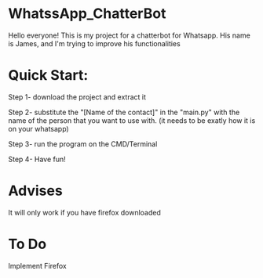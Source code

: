 # WhatssApp_ChatterBot
Hello everyone!
This is my project for a chatterbot for Whatsapp.
His name is James, and I'm trying to improve his functionalities

# Quick Start:

Step 1- download the project and extract it

Step 2- substitute the "[Name of the contact]" in the "main.py" with the name of the person that you want to use with. (it needs to be exatly how it is on your whatsapp)

Step 3- run the program on the CMD/Terminal

Step 4- Have fun!

# Advises

It will only work if you have firefox downloaded

# To Do

Implement Firefox
